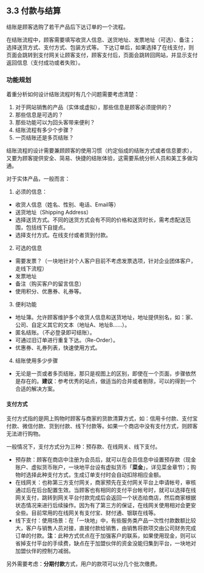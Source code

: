 ## 3.3 付款与结算
结账是顾客选购了若干产品后下达订单的一个流程。

在结账流程中，顾客需要填写收货人信息、送货地址、发票地址（可选）、备注；选择送货方式、支付方式、包装方式等。
下达订单后，如果选择了在线支付，则页面会跳转到支付网关让顾客支付，顾客支付后，页面会跳转回网站，并显示支付返回信息（支付成功或者失败）。


### 功能规划

着重分析如何设计结账流程时有几个问题需要考虑清楚：
1. 对于网站销售的产品（实体或虚拟），那些信息是顾客必须提供的？
2. 那些信息是可选的？
3. 那些功能可以为回头客带来便利？
4. 结账流程有多少个步骤？
5. 一页结账还是多页结账？

结账流程的设计需要兼顾顾客的使用习惯（约定俗成的结账方式或者信息要求），又要为顾客提供安全、简易、快捷的结账体验，这需要系统分析人员和美工多做沟通。

对于实体产品，一般而言：

1. 必须的信息：
 * 收货人信息（姓名、性别、电话、Email等）
 * 送货地址（Shipping Address）
 * 选择送货方式。不同的送货方式会有不同的价格和送货时长，需考虑配送范围，包括线下自提点。
 * 选择支付方式。在线支付或者货到付款。
2. 可选的信息
 * 需要发票？（一块地针对个人客户目前不考虑发票选项，针对企业团体客户，走线下流程）
 * 发票地址
 * 备注（购买客户的留言信息）
 * 使用积分、优惠券、礼券等。
3. 便利功能
 * 地址簿。允许顾客维护多个收货人信息和送货地址，地址提供别名，如：家、公司、自定义其它的文本（地址A、地址B……）。
 * 匿名结账。（不必登录即可结账）。
 * 可通过旧订单进行重复下达。（Re-Order）。
 * 优惠券、礼券列表，快速使用方式。
4. 结账使用多少步骤
 * 无论是一页或者多页结账，那只是视图上的区别，即使在一个页面，步骤依然是存在的。**建议**：参考优秀的站点，做适当的合并或者剔除，可以的得到一个合适的解决方案。

#### 支付方式

支付方式指的是网上购物时顾客与商家的货款清算方式，如：信用卡付款、支付宝付款、微信付款、货到付款、线下付款等。如果一个商店中没有支付方式，则顾客无法进行购物。

一般情况下，支付方式分为三种：预存款、在线网关、线下支付。
* 预存款：顾客在商店中注册为会员后，就可以在会员信息中设置预存款（现金账户、虚拟货币账户，一块地平台设有虚拟货币「**菜金**」，详见菜金章节）；购物时选择此种支付方式，生成订单支付时会自动扣除相应金额。
* 在线网关：也称第三方支付网关，商家预先在支付网关平台上申请帐号，审核通过后在后台配置生效。当顾客也有相同的支付平台帐号时，就可以选择在线网关支付，跳转到网关平台付款完成后会返回一个状态给商店，然后商家根据状态情况来进行后续操作。因为有了第三方的保证，在线网关使用相对会更安全些。目前常用的在线网关有支付宝、财付通、银联在线等。
* 线下支付：使用场景：在「一块地」中，有些服务类产品一次性付款数额比较大，客户与销售人员对接，直接付款给销售，由销售将款项交由公司财务完成订单的付款。**注**：此种方式优点在于加强客户的联系，如果使用现金，则可以省掉支付平台的手续费，缺点在于加盟伙伴的资金没能归集到平台，一块地对加盟伙伴的控制力减弱。

另外需要考虑：**分期付款**方式，用户的款项可以分几个批次缴费。
